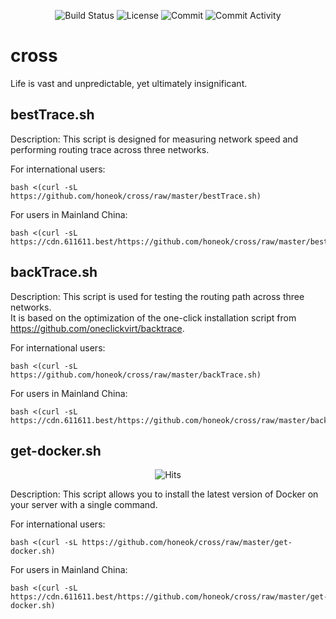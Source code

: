 <p align="center">
  <img src="https://github.com/honeok/cross/actions/workflows/shellcheck.yml/badge.svg" alt="Build Status" />
  <img src="https://img.shields.io/github/license/honeok/cross.svg?style=flat" alt="License" />
  <img src="https://img.shields.io/github/last-commit/honeok/cross" alt="Commit" />
  <img src="https://img.shields.io/github/commit-activity/m/honeok/cross.svg" alt="Commit Activity" />
</p>

# cross

Life is vast and unpredictable, yet ultimately insignificant.

## bestTrace.sh

Description: This script is designed for measuring network speed and performing routing trace across three networks.

For international users:
```shell
bash <(curl -sL https://github.com/honeok/cross/raw/master/bestTrace.sh)
```
For users in Mainland China:
```shell
bash <(curl -sL https://cdn.611611.best/https://github.com/honeok/cross/raw/master/bestTrace.sh)
```

## backTrace.sh

Description: This script is used for testing the routing path across three networks.<br>
It is based on the optimization of the one-click installation script from https://github.com/oneclickvirt/backtrace.

For international users:
```shell
bash <(curl -sL https://github.com/honeok/cross/raw/master/backTrace.sh)
```
For users in Mainland China:
```shell
bash <(curl -sL https://cdn.611611.best/https://github.com/honeok/cross/raw/master/backTrace.sh)
```

## get-docker.sh

<p align="center">
  <img src="https://hits.seeyoufarm.com/api/count/keep/badge.svg?url=https%3A%2F%2Fgithub.com%2Fhoneok%2Fcross%2Fraw%2Fmaster%2Fget-docker.sh" alt="Hits" />
</p>

Description: This script allows you to install the latest version of Docker on your server with a single command.

For international users:
```shell
bash <(curl -sL https://github.com/honeok/cross/raw/master/get-docker.sh)
```
For users in Mainland China:
```shell
bash <(curl -sL https://cdn.611611.best/https://github.com/honeok/cross/raw/master/get-docker.sh)
```